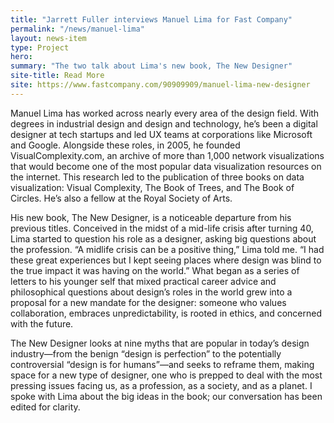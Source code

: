 ```yaml
---
title: "Jarrett Fuller interviews Manuel Lima for Fast Company"
permalink: "/news/manuel-lima"
layout: news-item
type: Project
hero:
summary: "The two talk about Lima's new book, The New Designer"
site-title: Read More
site: https://www.fastcompany.com/90909909/manuel-lima-new-designer
---
```


Manuel Lima has worked across nearly every area of the design field. With degrees in industrial design and design and technology, he’s been a digital designer at tech startups and led UX teams at corporations like Microsoft and Google. Alongside these roles, in 2005, he founded VisualComplexity.com, an archive of more than 1,000 network visualizations that would become one of the most popular data visualization resources on the internet. This research led to the publication of three books on data visualization: Visual Complexity, The Book of Trees, and The Book of Circles. He’s also a fellow at the Royal Society of Arts.

His new book, The New Designer, is a noticeable departure from his previous titles. Conceived in the midst of a mid-life crisis after turning 40, Lima started to question his role as a designer, asking big questions about the profession. “A midlife crisis can be a positive thing,” Lima told me. “I had these great experiences but I kept seeing places where design was blind to the true impact it was having on the world.” What began as a series of letters to his younger self that mixed practical career advice and philosophical questions about design’s roles in the world grew into a proposal for a new mandate for the designer: someone who values collaboration, embraces unpredictability, is rooted in ethics, and concerned with the future.

The New Designer looks at nine myths that are popular in today’s design industry—from the benign “design is perfection” to the potentially controversial “design is for humans”—and seeks to reframe them, making space for a new type of designer, one who is prepped to deal with the most pressing issues facing us, as a profession, as a society, and as a planet. I spoke with Lima about the big ideas in the book; our conversation has been edited for clarity.
